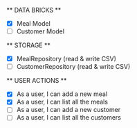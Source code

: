 ** DATA BRICKS **
- [X] Meal Model
- [ ] Customer Model

** STORAGE **
- [X] MealRepository     (read & write CSV)
- [ ] CustomerRepository (read & write CSV)

** USER ACTIONS **
- [X] As a user, I can add a new meal
- [x] As a user, I can list all the meals
- [ ] As a user, I can add a new customer
- [ ] As a user, I can list all the customers